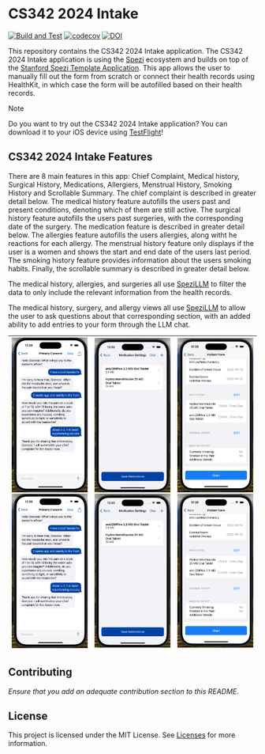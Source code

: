 <!--

This source file is part of the Intake based on the Stanford Spezi Template Application project

SPDX-FileCopyrightText: 2023 Stanford University

SPDX-License-Identifier: MIT

-->

# CS342 2024 Intake

[![Build and Test](https://github.com/CS342/2024-Intake/actions/workflows/build-and-test.yml/badge.svg)](https://github.com/CS342/2024-Intake/actions/workflows/build-and-test.yml)
[![codecov](https://codecov.io/gh/CS342/2024-Intake/graph/badge.svg?token=4sfQqouZCe)](https://codecov.io/gh/CS342/2024-Intake)
[![DOI](https://zenodo.org/badge/DOI/10.5281/zenodo.10521599.svg)](https://doi.org/10.5281/zenodo.10521599)

This repository contains the CS342 2024 Intake application.
The CS342 2024 Intake application is using the [Spezi](https://github.com/StanfordSpezi/Spezi) ecosystem and builds on top of the [Stanford Spezi Template Application](https://github.com/StanfordSpezi/SpeziTemplateApplication). This app allows the user to manually fill out the form from scratch or connect their health records using HealthKit, in which case the form will be autofilled based on their health records.

> [!NOTE]  
> Do you want to try out the CS342 2024 Intake application? You can download it to your iOS device using [TestFlight](https://testflight.apple.com/join/Yp0Y24xT)!


## CS342 2024 Intake Features

There are 8 main features in this app: Chief Complaint, Medical history, Surgical History, Medications, Allergiers, Menstrual History, Smoking History and Scrollable Summary. The chief complaint is described in greater detail below. The medical history feature autofills the users past and present conditions, denoting which of them are still active. The surgical history feature autofills the users past surgeries, with the corresponding date of the surgery. The medication feature is described in greater detail below. The allergies feature autofills the users allergies, along witht he reactions for each allergy. The menstrual history feature only displays if the user is a women and shows the start and end date of the users last period. The smoking history feature provides information about the users smoking habits. Finally, the scrollable summary is described in greater detail below.

The medical history, allergies, and surgeries all use [SpeziLLM](https://github.com/StanfordSpezi/SpeziLLM) to filter the data to only include the relevant information from the health records.

The medical history, surgery, and allergy views all use [SpeziLLM](https://github.com/StanfordSpezi/SpeziLLM) to allow the user to ask questions about that corresponding section, with an added ability to add entries to your form through the LLM chat.

|![Screenshot displaying the chief complaint view.](/screenshots/chiefComplaint.png#gh-light-mode-only) ![Screenshot displaying the chief complaint view.](/screenshots/chiefComplaint.png#gh-dark-mode-only)|![Screenshot displaying the medication view.](/screenshots/medication.png#gh-light-mode-only)![Screenshot displaying the medication view.](/screenshots/medication.png#gh-dark-mode-only)|![Screenshot displaying the summary view.](/screenshots/summary.png#gh-light-mode-only)![Screenshot displaying the summary view.](/screenshots/summary.png#gh-dark-mode-only)
|:--:|:--:|:--:|


## Contributing

*Ensure that you add an adequate contribution section to this README.*


## License

This project is licensed under the MIT License. See [Licenses](LICENSES) for more information.
